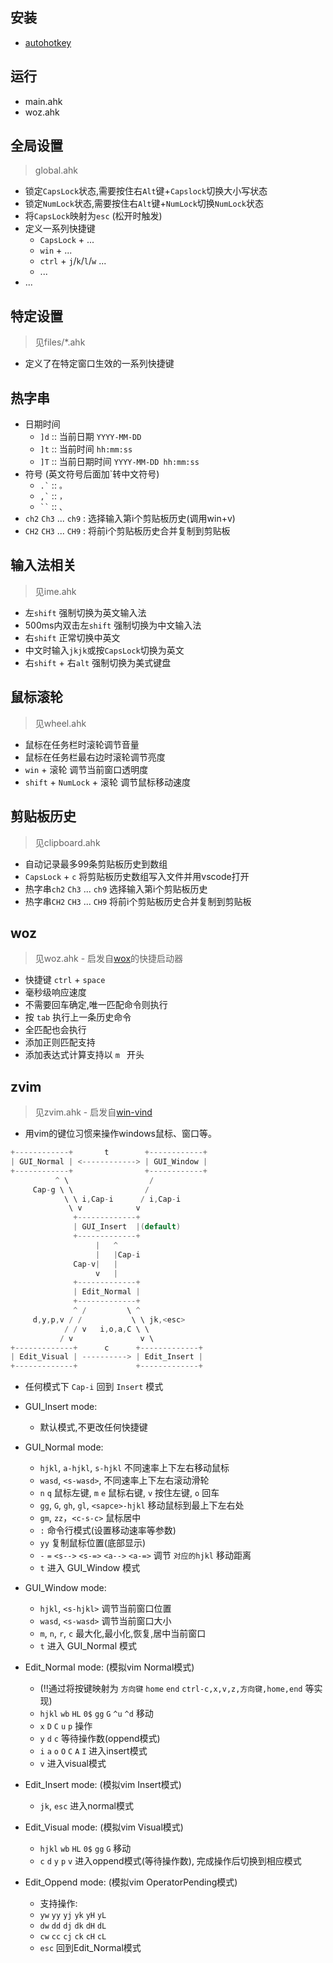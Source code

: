 ## 安装
- [autohotkey](https://www.autohotkey.com/download/)

## 运行
- main.ahk
- woz.ahk

## 全局设置
> global.ahk
- 锁定`CapsLock`状态,需要按住右`Alt`键+`Capslock`切换大小写状态
- 锁定`NumLock`状态,需要按住右`Alt`键+`NumLock`切换`NumLock`状态
- 将`CapsLock`映射为`esc` (松开时触发)
- 定义一系列快捷键
  - `CapsLock` + ...  
  - `win` + ...  
  - `ctrl` + `j`/`k`/`l`/`w` ...  
  - ...   
- ...


## 特定设置
> 见files/*.ahk
- 定义了在特定窗口生效的一系列快捷键

## 热字串
- 日期时间
  - `]d` :: 当前日期 `YYYY-MM-DD`
  - `]t` :: 当前时间 `hh:mm:ss`
  - `]T` :: 当前日期时间 `YYYY-MM-DD hh:mm:ss`
- 符号 (英文符号后面加`转中文符号)
  - ``` .` ``` :: `。`
  - ``` ,` ``` :: `，`
  - ``` `` ``` :: `、`
- `ch2` `Ch3` ... `ch9` : 选择输入第i个剪贴板历史(调用win+v)
- `CH2` `CH3` ... `CH9` : 将前i个剪贴板历史合并复制到剪贴板


## 输入法相关
> 见ime.ahk
- 左`shift` 强制切换为英文输入法
- 500ms内双击左`shift` 强制切换为中文输入法
- 右`shift` 正常切换中英文
- 中文时输入`jkjk`或按`CapsLock`切换为英文
- 右`shift` + 右`alt` 强制切换为美式键盘
<!-- - `CapsLock` + `NumLock` 全部窗口设置英文输入法 -->

## 鼠标滚轮
> 见wheel.ahk
- 鼠标在任务栏时滚轮调节音量
- 鼠标在任务栏最右边时滚轮调节亮度
- `win` + 滚轮 调节当前窗口透明度
- `shift` + `NumLock` + 滚轮 调节鼠标移动速度

## 剪贴板历史
> 见clipboard.ahk
- 自动记录最多99条剪贴板历史到数组
- `CapsLock` + `c` 将剪贴板历史数组写入文件并用vscode打开
- 热字串`ch2` `Ch3` ... `ch9` 选择输入第i个剪贴板历史
- 热字串`CH2` `CH3` ... `CH9` 将前i个剪贴板历史合并复制到剪贴板

## woz
> 见woz.ahk - 启发自[wox](http://www.wox.one)的快捷启动器
- 快捷键 `ctrl` + `space`
- 毫秒级响应速度
- 不需要回车确定,唯一匹配命令则执行
- 按 `tab` 执行上一条历史命令
- 全匹配也会执行
- 添加正则匹配支持
- 添加表达式计算支持以 `m ` 开头

## zvim
> 见zvim.ahk - 启发自[win-vind](https://github.com/pit-ray/win-vind)
- 用vim的键位习惯来操作windows鼠标、窗口等。
```c
+------------+       t        +------------+        
| GUI_Normal | <------------> | GUI_Window |        
+------------+                +------------+        
          ^ \                  /                    
     Cap-g \ \                /             
            \ \ i,Cap-i      / i,Cap-i                      
             \ v            v                       
              +-------------+                       
              | GUI_Insert  |(default)              
              +-------------+                       
                   |   ^         
                   |   |Cap-i          
              Cap-v|   |                            
                   v   |      
              +-------------+       
              | Edit_Normal |       
              +-------------+       
              ^ /         \ ^                       
     d,y,p,v / /           \ \ jk,<esc>             
            / / v   i,o,a,C \ \                     
           / v               v \                    
+-------------+      c      +-------------+         
| Edit_Visual | ----------> | Edit_Insert |         
+-------------+             +-------------+
```

- 任何模式下 `Cap-i` 回到 `Insert` 模式

- GUI_Insert mode:
  - 默认模式,不更改任何快捷键

- GUI_Normal mode:
  - `hjkl`, `a-hjkl`, `s-hjkl` 不同速率上下左右移动鼠标
  - `wasd`, `<s-wasd>`, 不同速率上下左右滚动滑轮
  - `n` `q` 鼠标左键, `m` `e` 鼠标右键, `v` 按住左键, `o` 回车
  - `gg`, `G`, `gh`, `gl`, `<sapce>-hjkl` 移动鼠标到最上下左右处
  - `gm`, `zz`，`<c-s-c>` 鼠标居中
  - `:` 命令行模式(设置移动速率等参数)
  - `yy` 复制鼠标位置(底部显示)
  - `-` `=` `<s-->` `<s-=>` `<a-->` `<a-=>` 调节 `对应的hjkl` 移动距离
  - `t` 进入 GUI_Window 模式

- GUI_Window mode:
  - `hjkl`, `<s-hjkl>` 调节当前窗口位置
  - `wasd`, `<s-wasd>` 调节当前窗口大小
  - `m`, `n`, `r`, `c` 最大化,最小化,恢复,居中当前窗口
  - `t` 进入 GUI_Normal 模式

- Edit_Normal mode: (模拟vim Normal模式)
  - (!!通过将按键映射为 `方向键` `home` `end` `ctrl-c,x,v,z,方向键,home,end` 等实现)
  - `hjkl` `wb` `HL` `0$` `gg` `G` `^u` `^d` 移动
  - `x` `D` `C` `u` `p` 操作
  - `y` `d` `c` 等待操作数(oppend模式)
  - `i` `a` `o` `O` `C` `A` `I` 进入insert模式
  - `v` 进入visual模式

- Edit_Insert mode: (模拟vim Insert模式)
  - `jk`, `esc` 进入normal模式

- Edit_Visual mode: (模拟vim Visual模式)
  - `hjkl` `wb` `HL` `0$` `gg` `G` 移动
  - `c` `d` `y` `p` `v` 进入oppend模式(等待操作数), 完成操作后切换到相应模式
  

- Edit_Oppend mode: (模拟vim OperatorPending模式)
  - 支持操作:
   - `yw` `yy` `yj` `yk` `yH` `yL`
   - `dw` `dd` `dj` `dk` `dH` `dL`
   - `cw` `cc` `cj` `ck` `cH` `cL`
  - `esc` 回到Edit_Normal模式